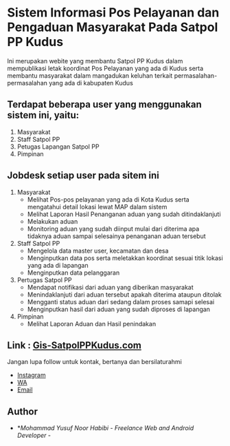 # Sistem Informasi Pos Pelayanan dan Pengaduan Masyarakat Pada Satpol PP Kudus

Ini merupakan webite yang membantu Satpol PP Kudus dalam mempublikasi letak koordinat Pos Pelayanan yang ada di Kudus serta membantu masyarakat dalam mangadukan keluhan terkait permasalahan-permasalahan yang ada di kabupaten Kudus 

## Terdapat beberapa user yang menggunakan sistem ini, yaitu:
1. Masyarakat
2. Staff Satpol PP
3. Petugas Lapangan Satpol PP
4. Pimpinan

## Jobdesk setiap user pada sitem ini

1. Masyarakat 
	 * Melihat Pos-pos pelayanan yang ada di Kota Kudus serta mengatahui detail lokasi lewat MAP dalam sistem
   * Melihat Laporan Hasil Penanganan aduan yang sudah ditindaklanjuti
   * Melakukan aduan 
   * Monitoring aduan yang sudah diinput mulai dari diterima apa tidaknya aduan sampai selesainya penanganan aduan tersebut
2. Staff Satpol PP
   * Mengelola data master user, kecamatan dan desa
   * Menginputkan data pos serta meletakkan koordinat sesuai titik lokasi yang ada di lapangan
   * Menginputkan data pelanggaran 
3. Pertugas Satpol PP
   * Mendapat notifikasi dari aduan yang diberikan masyarakat
   * Menindaklanjuti dari aduan tersebut apakah diterima ataupun ditolak
   * Mengganti status aduan dari sedang dalam proses samapi selesai
   * Menginputkan hasil dari aduan yang sudah diproses di lapangan
4. Pimpinan 
   * Melihat Laporan Aduan dan Hasil penindakan
   
## Link : [Gis-SatpolPPKudus.com](https://https://gis-satpolppkudus.000webhostapp.com/)

Jangan lupa follow untuk kontak, bertanya dan bersilaturahmi 
* [Instagram](https://www.instagram.com/yusufmokong/)
* [WA](https:wa.me/6287728398302)
* [Email](mailto:myusufnhabibi@gmail.com)

## Author
* **Mohammad Yusuf Noor Habibi* - *Freelance Web and Android Developer* - 
